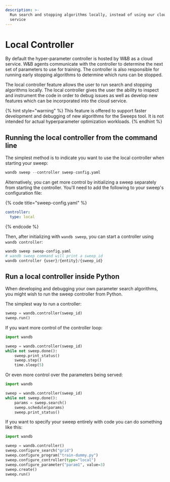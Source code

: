 ```yaml
---
description: >-
  Run search and stopping algorithms locally, instead of using our cloud-hosted
  service
---
```


# Local Controller

By default the hyper-parameter controller is hosted by W\&B as a cloud service. W\&B agents communicate with the controller to determine the next set of parameters to use for training. The controller is also responsible for running early stopping algorithms to determine which runs can be stopped.

The local controller feature allows the user to run search and stopping algorithms locally. The local controller gives the user the ability to inspect and instrument the code in order to debug issues as well as develop new features which can be incorporated into the cloud service.

{% hint style="warning" %}
This feature is offered to support faster development and debugging of new algorithms for the Sweeps tool. It is not intended for actual hyperparameter optimization workloads.
{% endhint %}

## Running the local controller from the command line

The simplest method is to indicate you want to use the local controller when starting your sweep:

```python
wandb sweep --controller sweep-config.yaml
```

Alternatively, you can get more control by initializing a sweep separately from starting the controller. You'll need to add the following to your sweep's configuration file:

{% code title="sweep-config.yaml" %}
```yaml
controller:
  type: local
```
{% endcode %}

Then, after initializing with `wandb sweep`, you can start a controller using `wandb controller`:

```python
wandb sweep sweep-config.yaml
# wandb sweep command will print a sweep_id
wandb controller {user}/{entity}/{sweep_id}
```

## Run a local controller inside Python

When developing and debugging your own parameter search algorithms, you might wish to run the sweep controller from Python.

The simplest way to run a controller:

```python
sweep = wandb.controller(sweep_id)
sweep.run()
```

If you want more control of the controller loop:

```python
import wandb

sweep = wandb.controller(sweep_id)
while not sweep.done():
    sweep.print_status()
    sweep.step()
    time.sleep(5)
```

Or even more control over the parameters being served:

```python
import wandb

sweep = wandb.controller(sweep_id)
while not sweep.done():
    params = sweep.search()
    sweep.schedule(params)
    sweep.print_status()
```

If you want to specify your sweep entirely with code you can do something like this:

```python
import wandb

sweep = wandb.controller()
sweep.configure_search("grid")
sweep.configure_program("train-dummy.py")
sweep.configure_controller(type="local")
sweep.configure_parameter("param1", value=3)
sweep.create()
sweep.run()
```
